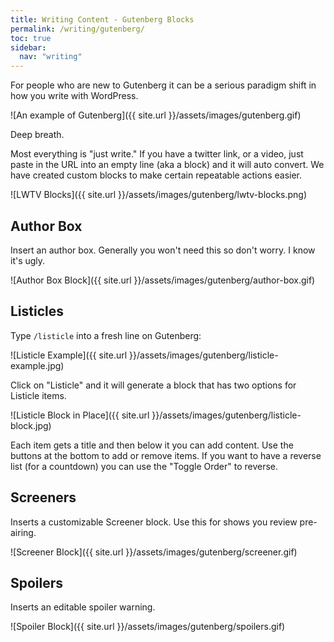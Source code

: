 ```yaml
---
title: Writing Content - Gutenberg Blocks
permalink: /writing/gutenberg/
toc: true
sidebar:
  nav: "writing"
---
```


For people who are new to Gutenberg it can be a serious paradigm shift in how you write with WordPress.

![An example of Gutenberg]({{ site.url }}/assets/images/gutenberg.gif)

Deep breath.

Most everything is "just write." If you have a twitter link, or a video, just paste in the URL into an empty line (aka a block) and it will auto convert. We have created custom blocks to make certain repeatable actions easier.

![LWTV Blocks]({{ site.url }}/assets/images/gutenberg/lwtv-blocks.png)

## Author Box

Insert an author box. Generally you won't need this so don't worry. I know it's ugly.

![Author Box Block]({{ site.url }}/assets/images/gutenberg/author-box.gif)

## Listicles

Type `/listicle` into a fresh line on Gutenberg:

![Listicle Example]({{ site.url }}/assets/images/gutenberg/listicle-example.jpg)

Click on "Listicle" and it will generate a block that has two options for Listicle items.

![Listicle Block in Place]({{ site.url }}/assets/images/gutenberg/listicle-block.jpg)

Each item gets a title and then below it you can add content. Use the buttons at the bottom to add or remove items. If you want to have a reverse list (for a countdown) you can use the "Toggle Order" to reverse.

## Screeners

Inserts a customizable Screener block. Use this for shows you review pre-airing.

![Screener Block]({{ site.url }}/assets/images/gutenberg/screener.gif)

## Spoilers

Inserts an editable spoiler warning.

![Spoiler Block]({{ site.url }}/assets/images/gutenberg/spoilers.gif)
